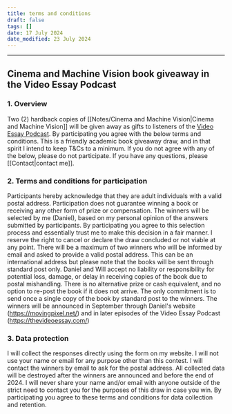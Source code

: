 ```yaml
---
title: terms and conditions
draft: false
tags: []
date: 17 July 2024
date_modified: 23 July 2024
---
```

---

## Cinema and Machine Vision book giveaway in the Video Essay Podcast

### 1. Overview
Two (2) hardback copies of [[Notes/Cinema and Machine Vision|Cinema and Machine Vision]] will be given away as gifts to listeners of the [Video Essay Podcast](https://thevideoessay.com/). By participating you agree with the below terms and conditions. This is a friendly academic book giveaway draw, and in that spirit I intend to keep T&Cs to a minimum. If you do not agree with any of the below, please do not participate. If you have any questions, please [[Contact|contact me]].

### 2. Terms and conditions for participation
Participants hereby acknowledge that they are adult individuals with a valid postal address.
Participation does not guarantee winning a book or receiving any other form of prize or compensation.
The winners will be selected by me (Daniel), based on my personal opinion of the answers submitted by participants. By participating you agree to this selection process and essentially trust me to make this decision in a fair manner. I reserve the right to cancel or declare the draw concluded or not viable at any point.
There will be a maximum of two winners who will be informed by email and asked to provide a valid postal address. This can be an international address but please note that the books will be sent through standard post only. Daniel and Will accept no liability or responsibility for potential loss, damage, or delay in receiving copies of the book due to postal mishandling.
There is no alternative prize or cash equivalent, and no option to re-post the book if it does not arrive. The only commitment is to send once a single copy of the book by standard post to the winners.
The winners will be announced in September through Daniel's website (https://movingpixel.net/) and in later episodes of the Video Essay Podcast (https://thevideoessay.com/)  
 
### 3. Data protection
I will collect the responses directly using the form on my website. I will not use your name or email for any purpose other than this contest. I will contact the winners by email to ask for the postal address. All collected data will be destroyed after the winners are announced and before the end of 2024. I will never share your name and/or email with anyone outside of the strict need to contact you for the purposes of this draw in case you win. By participating you agree to these terms and conditions for data collection and retention.

